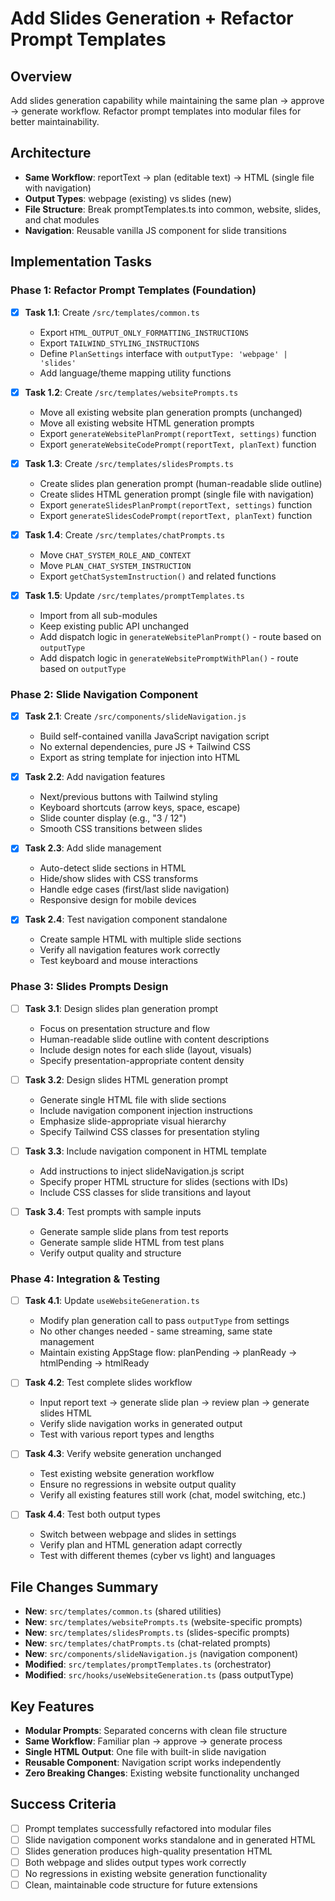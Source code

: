 # Add Slides Generation + Refactor Prompt Templates

## Overview
Add slides generation capability while maintaining the same plan → approve → generate workflow. Refactor prompt templates into modular files for better maintainability.

## Architecture
- **Same Workflow**: reportText → plan (editable text) → HTML (single file with navigation)
- **Output Types**: webpage (existing) vs slides (new)
- **File Structure**: Break promptTemplates.ts into common, website, slides, and chat modules
- **Navigation**: Reusable vanilla JS component for slide transitions

## Implementation Tasks

### Phase 1: Refactor Prompt Templates (Foundation)

- [x] **Task 1.1**: Create `/src/templates/common.ts`
  - Export `HTML_OUTPUT_ONLY_FORMATTING_INSTRUCTIONS`
  - Export `TAILWIND_STYLING_INSTRUCTIONS`
  - Define `PlanSettings` interface with `outputType: 'webpage' | 'slides'`
  - Add language/theme mapping utility functions

- [x] **Task 1.2**: Create `/src/templates/websitePrompts.ts`
  - Move all existing website plan generation prompts (unchanged)
  - Move all existing website HTML generation prompts
  - Export `generateWebsitePlanPrompt(reportText, settings)` function
  - Export `generateWebsiteCodePrompt(reportText, planText)` function

- [x] **Task 1.3**: Create `/src/templates/slidesPrompts.ts`
  - Create slides plan generation prompt (human-readable slide outline)
  - Create slides HTML generation prompt (single file with navigation)
  - Export `generateSlidesPlanPrompt(reportText, settings)` function
  - Export `generateSlidesCodePrompt(reportText, planText)` function

- [x] **Task 1.4**: Create `/src/templates/chatPrompts.ts`
  - Move `CHAT_SYSTEM_ROLE_AND_CONTEXT`
  - Move `PLAN_CHAT_SYSTEM_INSTRUCTION`
  - Export `getChatSystemInstruction()` and related functions

- [x] **Task 1.5**: Update `/src/templates/promptTemplates.ts`
  - Import from all sub-modules
  - Keep existing public API unchanged
  - Add dispatch logic in `generateWebsitePlanPrompt()` - route based on `outputType`
  - Add dispatch logic in `generateWebsitePromptWithPlan()` - route based on `outputType`

### Phase 2: Slide Navigation Component

- [x] **Task 2.1**: Create `/src/components/slideNavigation.js`
  - Build self-contained vanilla JavaScript navigation script
  - No external dependencies, pure JS + Tailwind CSS
  - Export as string template for injection into HTML

- [x] **Task 2.2**: Add navigation features
  - Next/previous buttons with Tailwind styling
  - Keyboard shortcuts (arrow keys, space, escape)
  - Slide counter display (e.g., "3 / 12")
  - Smooth CSS transitions between slides

- [x] **Task 2.3**: Add slide management
  - Auto-detect slide sections in HTML
  - Hide/show slides with CSS transforms
  - Handle edge cases (first/last slide navigation)
  - Responsive design for mobile devices

- [x] **Task 2.4**: Test navigation component standalone
  - Create sample HTML with multiple slide sections
  - Verify all navigation features work correctly
  - Test keyboard and mouse interactions

### Phase 3: Slides Prompts Design

- [ ] **Task 3.1**: Design slides plan generation prompt
  - Focus on presentation structure and flow
  - Human-readable slide outline with content descriptions
  - Include design notes for each slide (layout, visuals)
  - Specify presentation-appropriate content density

- [ ] **Task 3.2**: Design slides HTML generation prompt
  - Generate single HTML file with slide sections
  - Include navigation component injection instructions
  - Emphasize slide-appropriate visual hierarchy
  - Specify Tailwind CSS classes for presentation styling

- [ ] **Task 3.3**: Include navigation component in HTML template
  - Add instructions to inject slideNavigation.js script
  - Specify proper HTML structure for slides (sections with IDs)
  - Include CSS classes for slide transitions and layout

- [ ] **Task 3.4**: Test prompts with sample inputs
  - Generate sample slide plans from test reports
  - Generate sample slide HTML from test plans
  - Verify output quality and structure

### Phase 4: Integration & Testing

- [ ] **Task 4.1**: Update `useWebsiteGeneration.ts`
  - Modify plan generation call to pass `outputType` from settings
  - No other changes needed - same streaming, same state management
  - Maintain existing AppStage flow: planPending → planReady → htmlPending → htmlReady

- [ ] **Task 4.2**: Test complete slides workflow
  - Input report text → generate slide plan → review plan → generate slides HTML
  - Verify slide navigation works in generated output
  - Test with various report types and lengths

- [ ] **Task 4.3**: Verify website generation unchanged
  - Test existing website generation workflow
  - Ensure no regressions in website output quality
  - Verify all existing features still work (chat, model switching, etc.)

- [ ] **Task 4.4**: Test both output types
  - Switch between webpage and slides in settings
  - Verify plan and HTML generation adapt correctly
  - Test with different themes (cyber vs light) and languages

## File Changes Summary
- **New**: `src/templates/common.ts` (shared utilities)
- **New**: `src/templates/websitePrompts.ts` (website-specific prompts)
- **New**: `src/templates/slidesPrompts.ts` (slides-specific prompts)
- **New**: `src/templates/chatPrompts.ts` (chat-related prompts)
- **New**: `src/components/slideNavigation.js` (navigation component)
- **Modified**: `src/templates/promptTemplates.ts` (orchestrator)
- **Modified**: `src/hooks/useWebsiteGeneration.ts` (pass outputType)

## Key Features
- **Modular Prompts**: Separated concerns with clean file structure
- **Same Workflow**: Familiar plan → approve → generate process
- **Single HTML Output**: One file with built-in slide navigation
- **Reusable Component**: Navigation script works independently
- **Zero Breaking Changes**: Existing website functionality unchanged

## Success Criteria
- [ ] Prompt templates successfully refactored into modular files
- [ ] Slide navigation component works standalone and in generated HTML
- [ ] Slides generation produces high-quality presentation HTML
- [ ] Both webpage and slides output types work correctly
- [ ] No regressions in existing website generation functionality
- [ ] Clean, maintainable code structure for future extensions
